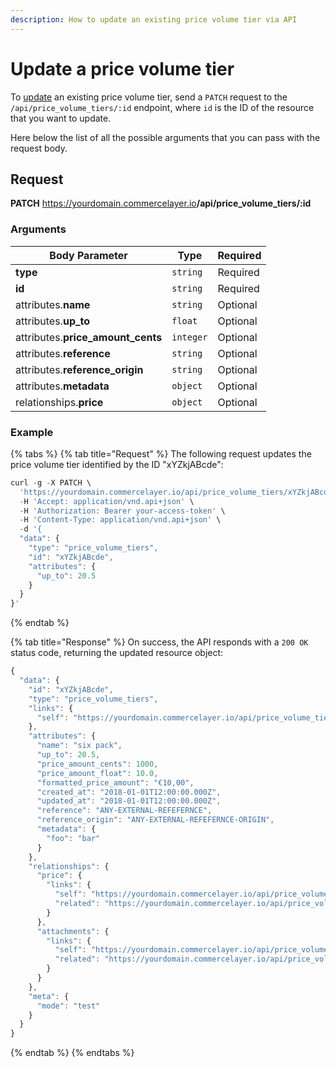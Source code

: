 ```yaml
---
description: How to update an existing price volume tier via API
---
```


# Update a price volume tier

To <a href="https://docs.commercelayer.io/developers/updating-resources" target="_blank">update</a> an existing price volume tier, send a `PATCH` request to the `/api/price_volume_tiers/:id` endpoint, where `id` is the ID of the resource that you want to update.

Here below the list of all the possible arguments that you can pass with the request body.

## Request

**PATCH** https://yourdomain.commercelayer.io<b>/api/price_volume_tiers/:id</b>

### Arguments

| Body Parameter | Type     | Required |
| -------------- | -------- | -------- |
| **type**       | `string` | Required |
| **id**         | `string` | Required |
| attributes.**name** | `string` | Optional |
| attributes.**up_to** | `float` | Optional |
| attributes.**price_amount_cents** | `integer` | Optional |
| attributes.**reference** | `string` | Optional |
| attributes.**reference_origin** | `string` | Optional |
| attributes.**metadata** | `object` | Optional |
| relationships.**price** | `object` | Optional |

### Example

{% tabs %}
{% tab title="Request" %}
The following request updates the price volume tier identified by the ID "xYZkjABcde":

```javascript
curl -g -X PATCH \
  'https://yourdomain.commercelayer.io/api/price_volume_tiers/xYZkjABcde' \
  -H 'Accept: application/vnd.api+json' \
  -H 'Authorization: Bearer your-access-token' \
  -H 'Content-Type: application/vnd.api+json' \
  -d '{
  "data": {
    "type": "price_volume_tiers",
    "id": "xYZkjABcde",
    "attributes": {
      "up_to": 20.5
    }
  }
}'
```
{% endtab %}

{% tab title="Response" %}
On success, the API responds with a `200 OK` status code, returning the updated resource object:

```javascript
{
  "data": {
    "id": "xYZkjABcde",
    "type": "price_volume_tiers",
    "links": {
      "self": "https://yourdomain.commercelayer.io/api/price_volume_tiers/xYZkjABcde"
    },
    "attributes": {
      "name": "six pack",
      "up_to": 20.5,
      "price_amount_cents": 1000,
      "price_amount_float": 10.0,
      "formatted_price_amount": "€10,00",
      "created_at": "2018-01-01T12:00:00.000Z",
      "updated_at": "2018-01-01T12:00:00.000Z",
      "reference": "ANY-EXTERNAL-REFEFERNCE",
      "reference_origin": "ANY-EXTERNAL-REFEFERNCE-ORIGIN",
      "metadata": {
        "foo": "bar"
      }
    },
    "relationships": {
      "price": {
        "links": {
          "self": "https://yourdomain.commercelayer.io/api/price_volume_tiers/xYZkjABcde/relationships/price",
          "related": "https://yourdomain.commercelayer.io/api/price_volume_tiers/xYZkjABcde/price"
        }
      },
      "attachments": {
        "links": {
          "self": "https://yourdomain.commercelayer.io/api/price_volume_tiers/xYZkjABcde/relationships/attachments",
          "related": "https://yourdomain.commercelayer.io/api/price_volume_tiers/xYZkjABcde/attachments"
        }
      }
    },
    "meta": {
      "mode": "test"
    }
  }
}
```
{% endtab %}
{% endtabs %}


